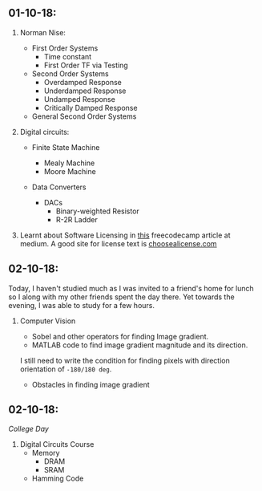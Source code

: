 ## 01-10-18:

1. Norman Nise:

    * First Order Systems
        * Time constant
        * First Order TF via Testing
    * Second Order Systems
        * Overdamped Response
        * Underdamped Response
        * Undamped Response
        * Critically Damped Response
    * General Second Order Systems

2. Digital circuits:

    * Finite State Machine
        * Mealy Machine
        * Moore Machine
	
	* Data Converters
		* DACs
			* Binary-weighted Resistor
			* R-2R Ladder

3. Learnt about Software Licensing in [this][article-1] freecodecamp article at medium. A good site for license text is [choosealicense.com](https://choosealicense.com)

[article-1]:https://medium.freecodecamp.org/how-open-source-licenses-work-and-how-to-add-them-to-your-projects-34310c3cf94

## 02-10-18:

Today, I haven't studied much as I was invited to a friend's home for lunch so I along with my other friends spent the day there. Yet towards the evening, I was able to study for a few hours. 

1. Computer Vision
    * Sobel and other operators for finding Image gradient.
    * MATLAB code to find image gradient magnitude and its direction. 
    
    I still need to write the condition for finding pixels with direction orientation of `-180/180 deg`.
    * Obstacles in finding image gradient

## 02-10-18: 

*College Day*

1. Digital Circuits Course
    *  Memory
        * DRAM
        * SRAM
    * Hamming Code
